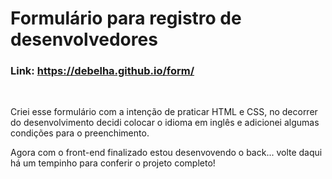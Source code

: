 # Formulário para registro de desenvolvedores

### Link: https://debelha.github.io/form/ 
<br>

Criei esse formulário com a intenção de praticar HTML e CSS, no decorrer do desenvolvimento decidi colocar o idioma em inglês e adicionei algumas condições para o preenchimento. 

Agora com o front-end finalizado estou desenvovendo o back... volte daqui há um tempinho para conferir o projeto completo!




